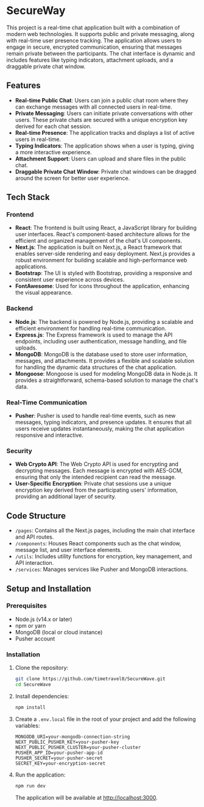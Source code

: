 # SecureWay

This project is a real-time chat application built with a combination of modern web technologies. It supports public and private messaging, along with real-time user presence tracking. The application allows users to engage in secure, encrypted communication, ensuring that messages remain private between the participants. The chat interface is dynamic and includes features like typing indicators, attachment uploads, and a draggable private chat window.

## Features

- **Real-time Public Chat**: Users can join a public chat room where they can exchange messages with all connected users in real-time.
- **Private Messaging**: Users can initiate private conversations with other users. These private chats are secured with a unique encryption key derived for each chat session.
- **Real-time Presence**: The application tracks and displays a list of active users in real-time.
- **Typing Indicators**: The application shows when a user is typing, giving a more interactive experience.
- **Attachment Support**: Users can upload and share files in the public chat.
- **Draggable Private Chat Window**: Private chat windows can be dragged around the screen for better user experience.

## Tech Stack

### Frontend

- **React**: The frontend is built using React, a JavaScript library for building user interfaces. React's component-based architecture allows for the efficient and organized management of the chat's UI components.
- **Next.js**: The application is built on Next.js, a React framework that enables server-side rendering and easy deployment. Next.js provides a robust environment for building scalable and high-performance web applications.
- **Bootstrap**: The UI is styled with Bootstrap, providing a responsive and consistent user experience across devices.
- **FontAwesome**: Used for icons throughout the application, enhancing the visual appearance.

### Backend

- **Node.js**: The backend is powered by Node.js, providing a scalable and efficient environment for handling real-time communication.
- **Express.js**: The Express framework is used to manage the API endpoints, including user authentication, message handling, and file uploads.
- **MongoDB**: MongoDB is the database used to store user information, messages, and attachments. It provides a flexible and scalable solution for handling the dynamic data structures of the chat application.
- **Mongoose**: Mongoose is used for modeling MongoDB data in Node.js. It provides a straightforward, schema-based solution to manage the chat's data.

### Real-Time Communication

- **Pusher**: Pusher is used to handle real-time events, such as new messages, typing indicators, and presence updates. It ensures that all users receive updates instantaneously, making the chat application responsive and interactive.

### Security

- **Web Crypto API**: The Web Crypto API is used for encrypting and decrypting messages. Each message is encrypted with AES-GCM, ensuring that only the intended recipient can read the message.
- **User-Specific Encryption**: Private chat sessions use a unique encryption key derived from the participating users' information, providing an additional layer of security.

## Code Structure

- `/pages`: Contains all the Next.js pages, including the main chat interface and API routes.
- `/components`: Houses React components such as the chat window, message list, and user interface elements.
- `/utils`: Includes utility functions for encryption, key management, and API interaction.
- `/services`: Manages services like Pusher and MongoDB interactions.

## Setup and Installation

### Prerequisites

- Node.js (v14.x or later)
- npm or yarn
- MongoDB (local or cloud instance)
- Pusher account

### Installation

1. Clone the repository:

    ```bash
    git clone https://github.com/timetravel0/SecureWave.git
    cd SecureWave
    ```

2. Install dependencies:

    ```bash
    npm install
    ```

3. Create a `.env.local` file in the root of your project and add the following variables:

    ```plaintext
    MONGODB_URI=your-mongodb-connection-string
    NEXT_PUBLIC_PUSHER_KEY=your-pusher-key
    NEXT_PUBLIC_PUSHER_CLUSTER=your-pusher-cluster
    PUSHER_APP_ID=your-pusher-app-id
    PUSHER_SECRET=your-pusher-secret
    SECRET_KEY=your-encryption-secret
    ```

4. Run the application:

    ```bash
    npm run dev
    ```

    The application will be available at [http://localhost:3000](http://localhost:3000).
